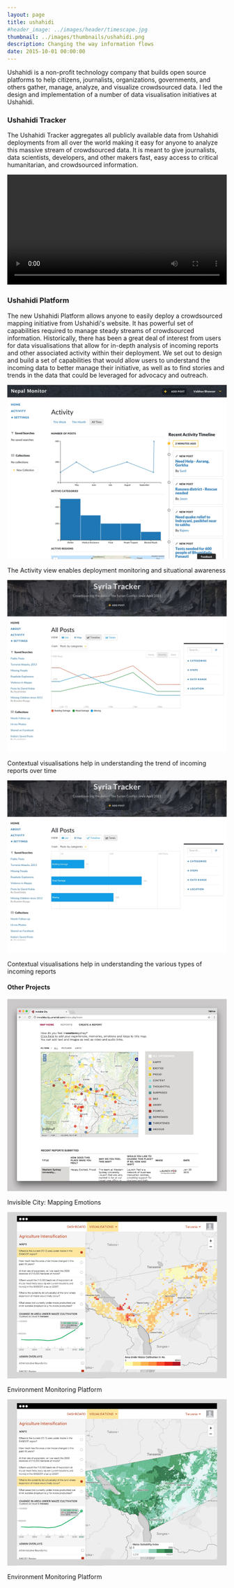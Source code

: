 ```yaml
---
layout: page
title: ushahidi
#header_image: ../images/header/timescape.jpg
thumbnail: ../images/thumbnails/ushahidi.png
description: Changing the way information flows
date: 2015-10-01 00:00:00
---
```


Ushahidi is a non-profit technology company that builds open source platforms to help citizens, journalists, organizations, governments, and others gather, manage, analyze, and visualize crowdsourced data. I led the design and implementation of a number of data visualisation initiatives at Ushahidi.

### Ushahidi Tracker
The Ushahidi Tracker aggregates all publicly available data from Ushahidi deployments from all over the world making it easy for anyone to analyze this massive stream of crowdsourced data. It is meant to give journalists, data scientists, developers, and other makers fast, easy access to critical humanitarian, and crowdsourced information.

<video width="100%" controls poster="">
<!-- <source src="https://www.dropbox.com/s/u9pnvjg7p57acpg/ushtracker.ogg?dl=0" type="video/ogg"> -->
<source src="https://drive.google.com/uc?export=download&id=0B9y54HLy8OQsZV9JV1R4bVIzNTQ" type="video/mp4">
</video>
<br>

### Ushahidi Platform
The new Ushahidi Platform allows anyone to easily deploy a crowdsourced mapping initiative from Ushahidi's website. It has powerful set of capabilities required to manage steady streams of crowdsourced information. Historically, there has been a great deal of interest from users for data visualisations that allow for in-depth analysis of incoming reports and other associated activity within their deployment. We set out to design and build a set of capabilities that would allow users to understand the incoming data to better manage their initiative, as well as to find stories and trends in the data that could be leveraged for advocacy and outreach.

![alt text][6]

The Activity view enables deployment monitoring and situational awareness

![alt text][4]

Contextual visualisations help in understanding the trend of incoming reports over time

![alt text][5]

Contextual visualisations help in understanding the various types of incoming reports

#### Other Projects

![alt text][1]

Invisible City: Mapping Emotions

![alt text][2]

Environment Monitoring Platform

![alt text][3]

Environment Monitoring Platform

[1]: /images/ushahidi/01.jpg "Invisible City: Mapping Emotions"
[2]: /images/ushahidi/02.jpg "Environment Monitoring Platform"
[3]: /images/ushahidi/03.jpg "Environment Monitoring Platform"
[4]: /images/ushahidi/04.jpg "Ushahidi Platform Trend"
[5]: /images/ushahidi/05.jpg "Ushahidi Platform Summary"
[6]: /images/ushahidi/06.jpg "Ushahidi Platform Activity"